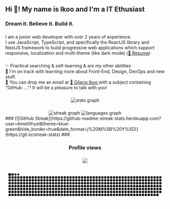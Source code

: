 <h2 align="left">Hi 👋! My name is Ikoo and I'm a IT Ethusiast</h2>

###

<h3 align="left">Dream it. Believe it. Build it.</h3>

###

<p align="left">I am a junior web developer with over 2 years of experience.<br>I use JavaScript, TypeScript, and specifically the ReactJS library and NextJS framework to build
progressive web applications which support responsive, localization and multi-theme (like dark mode) (<a href="#link pdf simpan aja di dalam sini juga" target="_blank">📜 Resume</a>)<!-- & 2-way direction (soon) --></p>

###

<p align="left">✨ Practical searching & self-learning & are my other abilities<br>🌱 I'm on track with learning more about Front-End, Design, DevOps and new stuff.<br>💬 You can drop me an email at <a href="gilang.ikoo15@gmail.com" target="_blank">📧 Gilang Ikoo </a> with a subject containing "GitHub: ..."! It will be a pleasure to talk with you! </p>

###

###

<div align="center">
  <img src="https://github-readme-stats.vercel.app/api?username=Ame0thyst&hide_title=true&hide_rank=false&show_icons=true&include_all_commits=true&count_private=true&disable_animations=false&theme=github_dark&locale=en&hide_border=true&order=1" height="170" alt="stats graph"  />
</div>

###

<div align="center">
  <img src="https://streak-stats.demolab.com?user=Ame0thyst&locale=en&mode=daily&theme=github_dark&hide_border=true&border_radius=5" height="150" alt="streak graph"  />
  <img src="https://github-readme-stats.vercel.app/api/top-langs?username=Ame0thyst&locale=en&hide_title=true&layout=compact&card_width=320&langs_count=6&theme=github_dark&hide_border=true" height="150" alt="languages graph"  />
</div>
###
[![GitHub Streak](https://github-readme-streak-stats.herokuapp.com?user=Ame0thyst&theme=blue-green&hide_border=true&date_format=j%20M%5B%20Y%5D)](https://git.io/streak-stats)
###

<h3 align="center">Profile views</h3>

###

<div align="center">
  <img src="https://profile-counter.glitch.me/Ame0thyst/count.svg?"  />
</div>



####
<picture>
  <source
    media="(prefers-color-scheme: dark)"
    srcset="\github-user-contribution.svg"
  />
  <source
    media="(prefers-color-scheme: light)"
    srcset="\github-user-contribution.svg"
  />
  <img
    alt="github contribution grid snake animation"
    src="https://raw.githubusercontent.com/platane/snk/output/github-contribution-grid-snake.svg"
  />
</picture>

